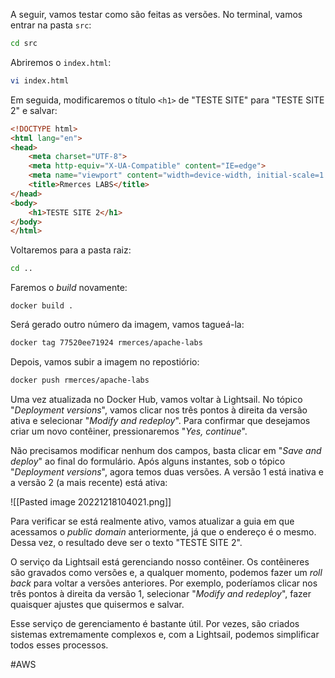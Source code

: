 
A seguir, vamos testar como são feitas as versões. No terminal, vamos entrar na pasta `src`:

```bash
cd src
```

Abriremos o `index.html`:

```bash
vi index.html
```

Em seguida, modificaremos o título `<h1>` de "TESTE SITE" para "TESTE SITE 2" e salvar:

```html
<!DOCTYPE html>
<html lang="en">
<head>
    <meta charset="UTF-8">
    <meta http-equiv="X-UA-Compatible" content="IE=edge">
    <meta name="viewport" content="width=device-width, initial-scale=1.0">
    <title>Rmerces LABS</title>
</head>
<body>
    <h1>TESTE SITE 2</h1>
</body>
</html>
```

Voltaremos para a pasta raiz:

```bash
cd ..
```

Faremos o _build_ novamente:

```undefined
docker build .
```

Será gerado outro número da imagem, vamos tagueá-la:

```bash
docker tag 77520ee71924 rmerces/apache-labs
```

Depois, vamos subir a imagem no repostiório:

```bash
docker push rmerces/apache-labs
```

Uma vez atualizada no Docker Hub, vamos voltar à Lightsail. No tópico "_Deployment versions_", vamos clicar nos três pontos à direita da versão ativa e selecionar "_Modify and redeploy_". Para confirmar que desejamos criar um novo contêiner, pressionaremos "_Yes, continue_".

Não precisamos modificar nenhum dos campos, basta clicar em "_Save and deploy_" ao final do formulário. Após alguns instantes, sob o tópico "_Deployment versions_", agora temos duas versões. A versão 1 está inativa e a versão 2 (a mais recente) está ativa:

![[Pasted image 20221218104021.png]]

Para verificar se está realmente ativo, vamos atualizar a guia em que acessamos o _public domain_ anteriormente, já que o endereço é o mesmo. Dessa vez, o resultado deve ser o texto "TESTE SITE 2".

O serviço da Lightsail está gerenciando nosso contêiner. Os contêineres são gravados como versões e, a qualquer momento, podemos fazer um _roll back_ para voltar a versões anteriores. Por exemplo, poderíamos clicar nos três pontos à direita da versão 1, selecionar "_Modify and redeploy_", fazer quaisquer ajustes que quisermos e salvar.

Esse serviço de gerenciamento é bastante útil. Por vezes, são criados sistemas extremamente complexos e, com a Lightsail, podemos simplificar todos esses processos.

#AWS 